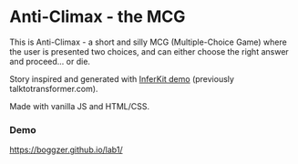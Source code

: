 # Anti-Climax - the MCG
This is Anti-Climax - a short and silly MCG (Multiple-Choice Game) where the user is presented two choices, and can either choose the right answer and proceed... or die.

Story inspired and generated with [InferKit demo](https://app.inferkit.com/demo) (previously talktotransformer.com).

Made with vanilla JS and HTML/CSS.

### Demo
https://boggzer.github.io/lab1/
